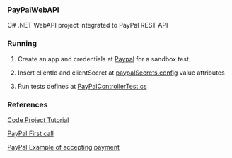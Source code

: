 ### PayPalWebAPI
C# .NET WebAPI project integrated to PayPal REST API 

### Running
1) Create an app and credentials at [Paypal](https://developer.paypal.com/) for a sandbox test

2) Insert clientId and clientSecret at [paypalSecrets.config](\PayPalWebApplication\paypalSecrets.config) value attributes

3) Run tests defines at [PayPalControllerTest.cs](PayPalWebApplication.Tests\Controllers\PayPalControllerTest.cs)

### References
[Code Project Tutorial](http://www.codeproject.com/Articles/870870/Using-Paypal-Rest-API-with-ASP-NET-MVC)

[PayPal First call](https://developer.paypal.com/docs/integration/direct/make-your-first-call/)

[PayPal Example of accepting payment](https://developer.paypal.com/docs/integration/web/accept-paypal-payment)

